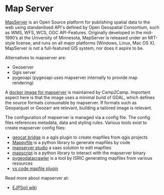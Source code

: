# Map Server

[MapServer](https://mapserver.org) is an Open Source platform for publishing spatial data to the web using standardised API's defined by Open Geospatial Consortium, such as WMS, WFS, WCS, OGC API-Features. Originally developed in the mid-1990’s at the University of Minnesota, MapServer is released under an MIT-style license, and runs on all major platforms (Windows, Linux, Mac OS X). MapServer is not a full-featured GIS system, nor does it aspire to be. 

Alternatives to mapserver are:
- Geoserver
- Qgis server
- pygeoapi (pygeoapi uses mapserver internally to provide map rendering)

A [docker image for mapserver](https://github.com/camptocamp/docker-mapserver) is maintained by Camp2Camp. Important aspect here is that the image uses a minimal build of GDAL, which defines the source formats consumable by mapserver. If formats such as Geoparquet or Geozarr are relevant, building a tailored image is relevant.

The configuration of mapserver is managed via a config file. The config files references metadata, data and styling rules. Various tools exist to create mapserver config files:
- [geocat bridge](https://www.geocat.net/docs/bridge/qgis/latest/) is a qgis plugin to create mapfiles from qgis projects
- [Mappyfile](https://github.com/geographika/mappyfile) is a python library to generate mapfiles by code
- [mapserver studio](https://mapserverstudio.net/) a saas solution to edit mapfiles
- [mapscript](https://www.mapserver.org/mapscript/) is a python library to interact with the mapserver binary 
- [pygeodatacrawler](https://pypi.org/project/geodatacrawler/) is a tool by ISRIC generating mapfiles from various resources
- [vs code mapfile plugin](https://marketplace.visualstudio.com/items?itemName=chicoff.mapfile)

Read more about mapserver at:
- [EJPSoil wiki](https://ejpsoil.github.io/soildata-assimilation-guidance/cookbook/mapserver.html)

